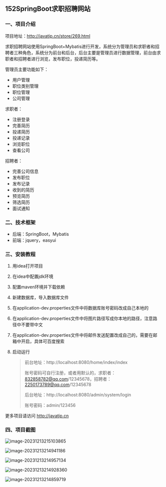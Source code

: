 ## 152SpringBoot求职招聘网站

### 一、项目介绍

项目地址：http://javatip.cn/store/269.html

求职招聘网站使用SpringBoot+Mybatis进行开发，系统分为管理员和求职者和招聘者三种角色，系统分为前台和后台，后台主要是管理员进行数据管理，前台由求职者和招聘者进行浏览，发布职位，投递简历等。

管理员主要功能如下：

- 用户管理
- 职位类别管理
- 职位管理
- 公司管理

求职者：

- 注册登录
- 完善简历
- 投递简历
- 投递记录
- 浏览职位
- 查看公司

招聘者：

- 完善公司信息
- 发布职位
- 发布记录
- 收到的简历
- 预览简历
- 筛选简历
- 面试通知

### 二、技术框架

- 后端：SpringBoot，Mybatis
- 前端：jquery，easyui

### 三、安装教程

1. 用idea打开项目

2. 在idea中配置jdk环境

3. 配置maven环境并下载依赖

4. 新建数据库，导入数据库文件

5. 在application-dev.properties文件中将数据库账号密码改成自己本地的

6. 在application-dev.properties文件中将图片路径写成你本地的路径，注意路径中不要带中文

7. 在application-dev.properties文件中将邮件发送配置改成自己的，需要在邮箱中开启，具体可百度搜索

8. 启动运行

    > 前台地址：http://localhost:8080/home/index/index
    >
    > 账号密码可自行注册，或者用默认的，求职者：832858782@qq.com/12345678，招聘者：2250173789@qq.com/12345678
    >
    > 后台地址：http://localhost:8080/admin/system/login
    >
    > 账号密码：admin/123456

更多项目请访问 http://javatip.cn

### 四、项目截图

![image-20231213215103865](http://image.javatip.cn/bysj/20231213215103.png)

![image-20231213214941186](http://image.javatip.cn/bysj/20231213215014.png)

![image-20231213214957134](http://image.javatip.cn/bysj/20231213215017.png)

![image-20231213214928360](http://image.javatip.cn/bysj/20231213215019.png)

![image-20231213214859719](http://image.javatip.cn/bysj/20231213215022.png)
